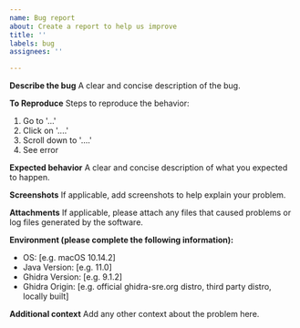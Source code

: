 ```yaml
---
name: Bug report
about: Create a report to help us improve
title: ''
labels: bug
assignees: ''

---
```


**Describe the bug**
A clear and concise description of the bug.

**To Reproduce**
Steps to reproduce the behavior:
1. Go to '...'
2. Click on '....'
3. Scroll down to '....'
4. See error

**Expected behavior**
A clear and concise description of what you expected to happen.

**Screenshots**
If applicable, add screenshots to help explain your problem.

**Attachments**
If applicable, please attach any files that caused problems or log files generated by the software.

**Environment (please complete the following information):**
 - OS: [e.g. macOS 10.14.2]
 - Java Version: [e.g. 11.0]
 - Ghidra Version: [e.g. 9.1.2]
 - Ghidra Origin: [e.g. official ghidra-sre.org distro, third party distro, locally built] 

**Additional context**
Add any other context about the problem here.
